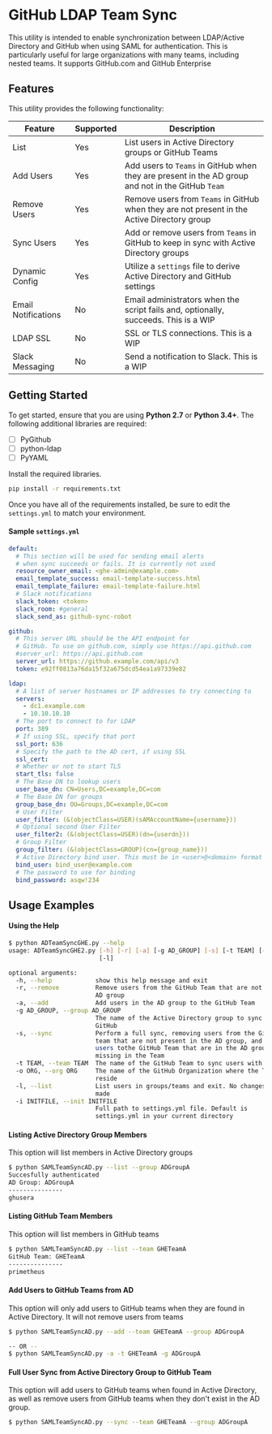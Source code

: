 # GitHub LDAP Team Sync
This utility is intended to enable synchronization between LDAP/Active Directory and GitHub when using SAML for authentication. This is particularly useful for large organizations with many teams, including nested teams. It supports GitHub.com and GitHub Enterprise

## Features
This utility provides the following functionality:

| Feature | Supported | Description | 
| --- | --- | --- |
| List | Yes | List users in Active Directory groups or GitHub Teams |
| Add Users | Yes | Add users to `Teams` in GitHub when they are present in the AD group and not in the GitHub `Team` |
| Remove Users | Yes | Remove users from `Teams` in GitHub when they are not present in the Active Directory group |
| Sync Users | Yes | Add or remove users from `Teams` in GitHub to keep in sync with Active Directory groups |
| Dynamic Config | Yes | Utilize a `settings` file to derive Active Directory and GitHub settings |
| Email Notifications | No | Email administrators when the script fails and, optionally, succeeds. This is a WIP |
| LDAP SSL | No | SSL or TLS connections. This is a WIP |
| Slack Messaging | No | Send a notification to Slack. This is a WIP |

## Getting Started
To get started, ensure that you are using **Python 2.7** or **Python 3.4+**. The following additional libraries are required:

- [ ] PyGithub
- [ ] python-ldap
- [ ] PyYAML

Install the required libraries.

```bash
pip install -r requirements.txt
```

Once you have all of the requirements installed, be sure to edit the `settings.yml` to match your environment.

#### Sample `settings.yml`

```yaml
default:
  # This section will be used for sending email alerts
  # when sync succeeds or fails. It is currently not used
  resource_owner_email: <ghe-admin@example.com>
  email_template_success: email-template-success.html
  email_template_failure: email-template-failure.html
  # Slack notifications
  slack_token: <token>
  slack_room: #general
  slack_send_as: github-sync-robot

github:
  # This server URL should be the API endpoint for
  # GitHub. To use on github.com, simply use https://api.github.com
  #server_url: https://api.github.com
  server_url: https://github.example.com/api/v3
  token: e92ff0813a76da15f32a675dcd54ea1a97339e82

ldap:
  # A list of server hostnames or IP addresses to try connecting to
  servers:
    - dc1.example.com
    - 10.10.10.10
  # The port to connect to for LDAP
  port: 389
  # If using SSL, specify that port
  ssl_port: 636
  # Specify the path to the AD cert, if using SSL
  ssl_cert:
  # Whether or not to start TLS
  start_tls: false
  # The Base DN to lookup users
  user_base_dn: CN=Users,DC=example,DC=com
  # The Base DN for groups
  group_base_dn: OU=Groups,DC=example,DC=com
  # User Filter
  user_filter: (&(objectClass=USER)(sAMAccountName={username}))
  # Optional second User Filter
  user_filter2: (&(objectClass=USER)(dn={userdn}))
  # Group Filter
  group_filter: (&(objectClass=GROUP)(cn={group_name}))
  # Active Directory bind user. This must be in <user>@<domain> format
  bind_user: bind_user@example.com
  # The password to use for binding
  bind_password: asqw!234
```

## Usage Examples
#### Using the Help

```bash
$ python ADTeamSyncGHE.py --help
usage: ADTeamSyncGHE2.py [-h] [-r] [-a] [-g AD_GROUP] [-s] [-t TEAM] [-o ORG]
                         [-l]

optional arguments:
  -h, --help            show this help message and exit
  -r, --remove          Remove users from the GitHub Team that are not in the
                        AD group
  -a, --add             Add users in the AD group to the GitHub Team
  -g AD_GROUP, --group AD_GROUP
                        The name of the Active Directory group to sync with
                        GitHub
  -s, --sync            Perform a full sync, removing users from the GitHub
                        team that are not present in the AD group, and adding
                        users tothe GitHub Team that are in the AD group
                        missing in the Team
  -t TEAM, --team TEAM  The name of the GitHub Team to sync users with
  -o ORG, --org ORG     The name of the GitHub Organization where the Teams
                        reside
  -l, --list            List users in groups/teams and exit. No changes are
                        made
  -i INITFILE, --init INITFILE
                        Full path to settings.yml file. Default is 
                        settings.yml in your current directory
```

#### Listing Active Directory Group Members
This option will list members in Active Directory groups
```bash
$ python SAMLTeamSyncAD.py --list --group ADGroupA
Succesfully authenticated
AD Group: ADGroupA
---------------
ghusera
```

#### Listing GitHub Team Members
This option will list members in GitHub teams
```bash
$ python SAMLTeamSyncAD.py --list --team GHETeamA
GitHub Team: GHETeamA
---------------
primetheus
```

#### Add Users to GitHub Teams from AD
This option will only add users to GitHub teams when they are found in Active Directory. It will not remove users from teams
```bash
$ python SAMLTeamSyncAD.py --add --team GHETeamA --group ADGroupA

-- OR --
$ python SAMLTeamSyncAD.py -a -t GHETeamA -g ADGroupA
```

#### Full User Sync from Active Directory Group to GitHub Team
This option will add users to GitHub teams when found in Active Directory, as well as remove users from GitHub teams when they don't exist in the AD group. 

```bash
$ python SAMLTeamSyncAD.py --sync --team GHETeamA --group ADGroupA
```
